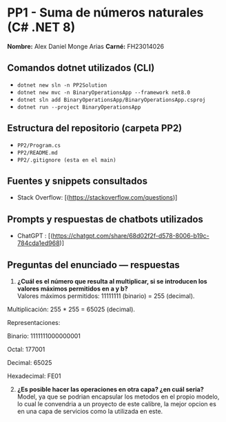 # PP1 - Suma de números naturales (C# .NET 8)

**Nombre:** Alex Daniel Monge Arias
**Carné:**  FH23014026

## Comandos dotnet utilizados (CLI)
- `dotnet new sln -n PP2Solution`
- `dotnet new mvc -n BinaryOperationsApp --framework net8.0`
- `dotnet sln add BinaryOperationsApp/BinaryOperationsApp.csproj`
- `dotnet run --project BinaryOperationsApp`

## Estructura del repositorio (carpeta PP2)
- `PP2/Program.cs` 
- `PP2/README.md` 
- `PP2/.gitignore (esta en el main)` 

## Fuentes y snippets consultados
- Stack Overflow: [(https://stackoverflow.com/questions)]

## Prompts y respuestas de chatbots utilizados
- ChatGPT : [(https://chatgpt.com/share/68d02f2f-d578-8006-b19c-784cda1ed968)] 

## Preguntas del enunciado — respuestas
1. **¿Cuál es el número que resulta al multiplicar, si se introducen los valores máximos permitidos en a y b?**  
Valores máximos permitidos: 11111111 (binario) = 255 (decimal).

Multiplicación: 255 * 255 = 65025 (decimal).

Representaciones:

Binario: 1111111000000001

Octal: 177001

Decimal: 65025

Hexadecimal: FE01

2. **¿Es posible hacer las operaciones en otra capa? ¿en cuál seria?**  
   Model, ya que se podrian encapsular los metodos en el propio modelo, lo cual le convendria a un proyecto de este calibre, la mejor opcion es en una capa de servicios como la utilizada en este.